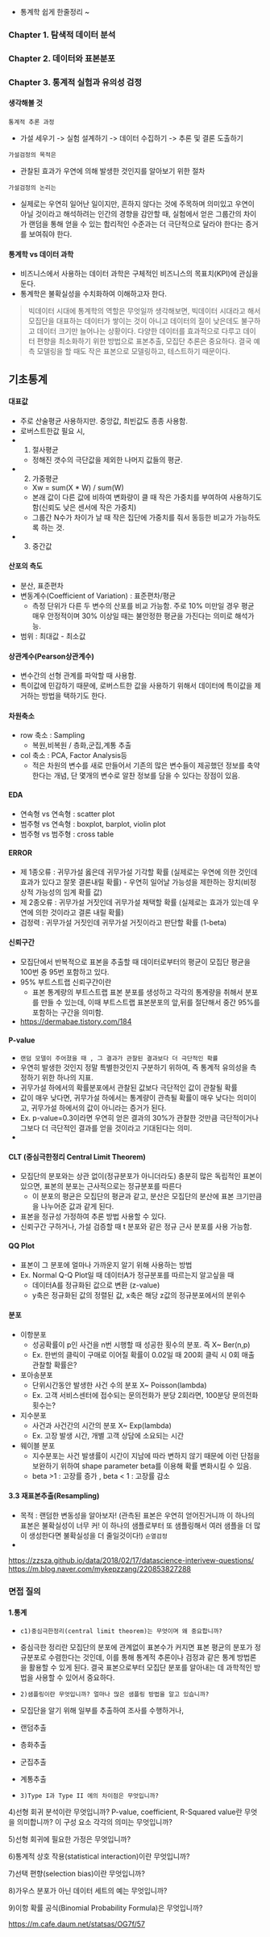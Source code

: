 - 통계학 쉽게 한줄정리 ~

### Chapter 1. 탐색적 데이터 분석
### Chapter 2. 데이터와 표본분포
### Chapter 3. 통계적 실험과 유의성 검정

#### 생각해볼 것
`통계적 추론 과정` 
- 가설 세우기 -> 실험 설계하기 -> 데이터 수집하기 -> 추론 및 결론 도출하기

`가설검정의 목적은` 
- 관찰된 효과가 우연에 의해 발생한 것인지를 알아보기 위한 절차

`가설검정의 논리는` 
- 실제로는 우연히 일어난 일이지만, 흔하지 않다는 것에 주목하며 의미있고 우연이 아닐 것이라고 해석하려는 인간의 경향을 감안할 때, 실험에서 얻은 그룹간의 차이가 랜덤을 통해 얻을 수 있는 합리적인 수준과는 더 극단적으로 달라야 한다는 증거를 보여줘야 한다.

#### 통계학 vs 데이터 과학
- 비즈니스에서 사용하는 데이터 과학은 구체적인 비즈니스의 목표치(KPI)에 관심을 둔다.
- 통계학은 불확실성을 수치화하여 이해하고자 한다. 
> 빅데이터 시대에 통계학의 역할은 무엇일까 생각해보면, 빅데이터 시대라고 해서 모집단을 대표하는 데이터가 쌓이는 것이 아니고 데이터의 질이 낮은데도 불구하고 데이터 크기만 늘어나는 상황이다.
> 다양한 데이터를 효과적으로 다루고 데이터 편향을 최소화하기 위한 방법으로 표본추출, 모집단 추론은 중요하다. 
> 결국 예측 모델링을 할 때도 작은 표본으로 모델링하고, 테스트하기 때문이다. 


## 기초통계

#### 대표값 
- 주로 산술평균 사용하지만. 중앙값, 최빈값도 종종 사용함.
- 로버스트한값 필요 시,
- 1. 절사평균
   - 정해진 갯수의 극단값을 제외한 나머지 값들의 평균.
- 2. 가중평균
   - Xw = sum(X * W) / sum(W)
   - 본래 값이 다른 값에 비하여 변화량이 클 때 작은 가중치를 부여하여 사용하기도 함(신뢰도 낮은 센서에 작은 가중치)
   - 그룹간 N수가 차이가 날 때 작은 집단에 가중치를 줘서 동등한 비교가 가능하도록 하는 것.
- 3. 중간값

#### 산포의 측도
- 분산, 표준편차
- 변동계수(Coefficient of Variation) : 표준편차/평균 
     - 측정 단위가 다른 두 변수의 산포를 비교 가능함. 주로 10% 미만일 경우 평균 매우 안정적이며 30% 이상일 때는 불안정한 평균을 가진다는 의미로 해석가능.
- 범위 : 최대값 - 최소값 

#### 상관계수(Pearson상관계수)
- 변수간의 선형 관계를 파악할 때 사용함.
- 특이값에 민감하기 때문에, 로버스트한 값을 사용하기 위해서 데이터에 특이값을 제거하는 방법을 택하기도 한다.

#### 차원축소 
- row 축소 : Sampling 
   - 복원,비복원 / 층화,군집,계통 추출
- col 축소 : PCA, Factor Analysis등
   - 적은 차원의 변수를 새로 만들어서 기존의 많은 변수들이 제공했던 정보를 축약한다는 개념, 단 몇개의 변수로 알찬 정보를 담을 수 있다는 장점이 있음.

#### EDA 
- 연속형 vs 연속형 : scatter plot 
- 범주형 vs 연속형 : boxplot, barplot, violin plot
- 범주형 vs 범주형 : cross table


#### ERROR
- 제 1종오류 : 귀무가설 옳은데 귀무가설 기각할 확률 (실제로는 우연에 의한 것인데 효과가 있다고 잘못 결론내릴 확률) - 우연히 일어날 가능성을 제한하는 장치(비정상적 가능성의 임계 확률 값)
- 제 2종오류 : 귀무가설 거짓인데 귀무가설 채택할 확률 (실제로는 효과가 있는데 우연에 의한 것이라고 결론 내릴 확률)
- 검정력 : 귀무가설 거짓인데 귀무가설 거짓이라고 판단할 확률 (1-beta)

#### 신뢰구간 
- 모집단에서 반복적으로 표본을 추출할 때 데이터로부터의 평균이 모집단 평균을 100번 중 95번 포함하고 있다. 
- 95% 부트스트랩 신뢰구간이란 
   - 표본 통계량의 부트스트랩 표본 분포를 생성하고 각각의 통계량을 취해서 분포를 만들 수 있는데, 이때 부트스트랩 표본분포의 앞,뒤를 절단해서 중간 95%를 포함하는 구간을 의미함.
 - https://dermabae.tistory.com/184
 
#### P-value 
- `랜덤 모델이 주어졌을 때 , 그 결과가 관찰된 결과보다 더 극단적인 확률`
- 우연히 발생한 것인지 정말 특별한것인지 구분하기 위하여, 즉 통계적 유의성을 측정하기 위한 하나의 지표.
- 귀무가설 하에서의 확률분포에서 관찰된 값보다 극단적인 값이 관찰될 확률 
- 값이 매우 낮다면, 귀무가설 하에서는 통계량이 관측될 확률이 매우 낮다는 의미이고, 귀무가설 하에서의 값이 아니라는 증거가 된다.
- Ex. p-value=0.3이라면 우연히 얻은 결과의 30%가 관찰한 것만큼 극단적이거나 그보다 더 극단적인 결과를 얻을 것이라고 기대된다는 의미.
- 

#### CLT (중심극한정리 Central Limit Theorem)
- 모집단의 분포와는 상관 없이(정규분포가 아니더라도) 충분히 많은 독립적인 표본이 있으면, 표본의 분포는 근사적으로는 정규분포를 따른다
    - 이 분포의 평균은 모집단의 평균과 같고, 분산은 모집단의 분산에 표본 크기만큼을 나누어준 값과 같게 된다.
- 표본을 정규성 가정하여 추론 방법 사용할 수 있다. 
- 신뢰구간 구하거나, 가설 검증할 때 t 분포와 같은 정규 근사 분포를 사용 가능함.

#### QQ Plot
- 표본이 그 분포에 얼마나 가까운지 알기 위해 사용하는 방법
- Ex. Normal Q-Q Plot일 때 데이터A가 정규분포를 따르는지 알고싶을 때
   - 데이터A를 정규화된 값으로 변환 (z-value) 
   - y축은 정규화된 값의 정렬된 값, x축은 해당 z값의 정규분포에서의 분위수
   
#### 분포 
- 이항분포
   - 성공확률이 p인 사건을 n번 시행할 때 성공한 횟수의 분포. 즉 X~ Ber(n,p) 
   - Ex. 한번의 클릭이 구매로 이어질 확률이 0.02일 때 200회 클릭 시 0회 매출 관찰할 확률은?
- 포아송분포 
   - 단위시간동안 발생한 사건 수의 분포 X~ Poisson(lambda)
   - Ex. 고객 서비스센터에 접수되는 문의전화가 분당 2회라면, 100분당 문의전화 횟수는? 
- 지수분포 
   - 사건과 사건간의 시간의 분포 X~ Exp(lambda)
   - Ex. 고장 발생 시간, 개별 고객 상담에 소요되는 시간
- 웨이블 분포 
   - 지수분포는 사건 발생률이 시간이 지남에 따라 변하지 않기 때문에 이런 단점을 보완하기 위하여 shape parameter beta를 이용해 확률 변화시킬 수 있음. 
   - beta >1 : 고장률 증가 , beta < 1 : 고장률 감소

#### 3.3 재표본추출(Resampling)
- 목적 : 랜덤한 변동성을 알아보자! (관측된 표본은 우연히 얻어진거니까 이 하나의 표본은 불확실성이 너무 커! 이 하나의 샘플로부터 또 샘플링해서 여러 샘플을 더 많이 생성한다면 불확실성을 더 줄일것이다!) 
`순열검정`
- 


https://zzsza.github.io/data/2018/02/17/datascience-interivew-questions/
https://m.blog.naver.com/mykepzzang/220853827288

### 면접 질의
#### 1.통계
- `c1)중심극한정리(central limit theorem)는 무엇이며 왜 중요합니까?`
- 중심극한 정리란 모집단의 분포에 관계없이 표본수가 커지면 표본 평균의 분포가 정규분포로 수렴한다는 것인데, 이를 통해 통계적 추론이나 검정과 같은 통계 방법론을 활용할 수 있게 된다. 결국 표본으로부터 모집단 분포를 알아내는 데 과학적인 방법을 사용할 수 있어서 중요하다. 

- `2)샘플링이란 무엇입니까? 얼마나 많은 샘플링 방법을 알고 있습니까?`
- 모집단을 알기 위해 일부를 추출하여 조사를 수행하거나, 
- 랜덤추출
- 층화추출
- 군집추출
- 계통추출 

- `3)Type I과 Type II 에의 차이점은 무엇입니까?`

4)선형 회귀 분석이란 무엇입니까? P-value, coefficient, R-Squared value란 무엇을 의미합니까? 이 구성 요소 각각의 의미는 무엇입니까?

5)선형 회귀에 필요한 가정은 무엇입니까? 

6)통계적 상호 작용(statistical interaction)이란 무엇입니까?

7)선택 편향(selection bias)이란 무엇입니까?

8)가우스 분포가 아닌 데이터 세트의 예는 무엇입니까?

9)이항 확률 공식(Binomial Probability Formula)은 무엇입니까?




https://m.cafe.daum.net/statsas/OG7f/57
